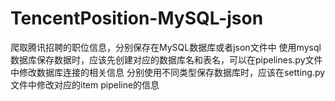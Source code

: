 # TencentPosition-MySQL-json
爬取腾讯招聘的职位信息，分别保存在MySQL数据库或者json文件中
使用mysql数据库保存数据时，应该先创建对应的数据库名和表名，可以在pipelines.py文件中修改数据库连接的相关信息
分别使用不同类型保存数据库时，应该在setting.py文件中修改对应的item pipeline的信息
